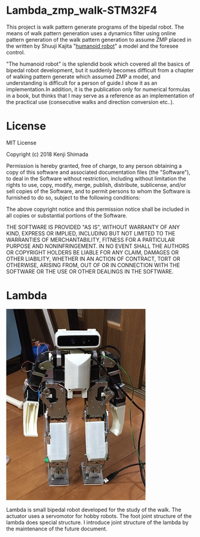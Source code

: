 
# Lambda_zmp_walk-STM32F4
This project is walk pattern generate programs of the bipedal robot.
The means of walk pattern generation uses a dynamics filter using online pattern generation of the walk pattern generation to assume ZMP placed in the written by Shuuji Kajita "[humanoid robot][]" a model and the foresee control.

[humanoid robot]: https://www.ohmsha.co.jp/book/9784274200588/ "Humanoid robot"

"The humanoid robot" is the splendid book which covered all the basics of bipedal robot development, but it suddenly becomes difficult from a chapter of walking pattern generate which assumed ZMP a model, and understanding is difficult for a person of guide.I show it as an implementation.In addition, it is the publication only for numerical formulas in a book, but thinks that I may serve as a reference as an implementation of the practical use (consecutive walks and direction conversion etc..).

# License
MIT License

Copyright (c) 2018 Kenji Shimada

Permission is hereby granted, free of charge, to any person obtaining a copy
of this software and associated documentation files (the "Software"), to deal
in the Software without restriction, including without limitation the rights
to use, copy, modify, merge, publish, distribute, sublicense, and/or sell
copies of the Software, and to permit persons to whom the Software is
furnished to do so, subject to the following conditions:

The above copyright notice and this permission notice shall be included in all
copies or substantial portions of the Software.

THE SOFTWARE IS PROVIDED "AS IS", WITHOUT WARRANTY OF ANY KIND, EXPRESS OR
IMPLIED, INCLUDING BUT NOT LIMITED TO THE WARRANTIES OF MERCHANTABILITY,
FITNESS FOR A PARTICULAR PURPOSE AND NONINFRINGEMENT. IN NO EVENT SHALL THE
AUTHORS OR COPYRIGHT HOLDERS BE LIABLE FOR ANY CLAIM, DAMAGES OR OTHER
LIABILITY, WHETHER IN AN ACTION OF CONTRACT, TORT OR OTHERWISE, ARISING FROM,
OUT OF OR IN CONNECTION WITH THE SOFTWARE OR THE USE OR OTHER DEALINGS IN THE
SOFTWARE.

# Lambda
![Lambda](lambda_20180309.JPG)

Lambda is small bipedal robot developed for the study of the walk.
The actuator uses a servomotor for hobby robots.
The foot joint structure of the lambda does special structure.
I introduce joint structure of the lambda by the maintenance of the future document.
